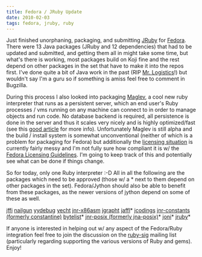 ```yaml
---
title: Fedora / JRuby Update
date: 2010-02-03
tags: fedora, jruby, ruby
---
```


Just finished unorphaning, packaging,  and submitting <a href="http://jruby.org">JRuby</a> for <a href="https://bugzilla.redhat.com/show_bug.cgi?id=561484">Fedora</a>. There were 13 Java packages (JRuby and 12 dependencies) that had to be updated and submitted, and getting them all in might take some time, but what's there is working, most packages build on Koji fine and the rest depend on other packages in the set that have to make it into the repos first. I've done quite a bit of Java work in the past (RIP <a href="http://sourceforge.net/projects/mrlogistics/">Mr. Logistics</a>!) but wouldn't say I'm a guru so if something is amiss feel free to comment in Bugzilla.

During this process I also looked into packaging <a href="http://maglev.gemstone.com/">Maglev</a>, a cool new ruby interpreter that runs as a persistent server, which an end user's Ruby processes / vms running on any machine can connect to in order to manage objects and run code. No database backend is required, all persistence is done in the server and thus it scales very nicely and is highly optimized/fast (see this <a href="http://www.igvita.com/2010/01/15/distributed-ruby-with-the-maglev-vm/">good article</a> for more info). Unfortunately Maglev is still alpha and the build / install system is somewhat unconventional (neither of which is a problem for packaging for Fedora) but additionally the <a href="http://github.com/MagLev/maglev/tree/master/Licenses/">licensing situation</a> is currently fairly messy and I'm not fully sure how compliant it is w/ the <a href="http://fedoraproject.org/wiki/Packaging/LicensingGuidelines">Fedora Licensing Guidelines</a>. I'm going to keep track of this and potentially see what can be done if things change.

So for today, only one Ruby interpreter :-D All in all the following are the packages which need to be approved (those w/ a * next to them depend on other packages in the set). Fedora/Jython should also be able to benefit from these packages, as the newer versions of jython depend on some of these as well.

<a href="https://bugzilla.redhat.com/show_bug.cgi?id=561448">jffi</a> <a href="https://bugzilla.redhat.com/show_bug.cgi?id=561451">nailgun</a> <a href="https://bugzilla.redhat.com/show_bug.cgi?id=561452">yydebug</a> <a href="https://bugzilla.redhat.com/show_bug.cgi?id=561455">yecht</a> <a href="https://bugzilla.redhat.com/show_bug.cgi?id=561456">jnr-x86asm</a> <a href="https://bugzilla.redhat.com/show_bug.cgi?id=561459">jgrapht</a> <a href="https://bugzilla.redhat.com/show_bug.cgi?id=561462">jaffl</a>* <a href="https://bugzilla.redhat.com/show_bug.cgi?id=561464">jcodings</a> <a href="https://bugzilla.redhat.com/show_bug.cgi?id=561466">jnr-constants (formerly constantine)</a> <a href="https://bugzilla.redhat.com/show_bug.cgi?id=561473">bytelist</a>* <a href="https://bugzilla.redhat.com/show_bug.cgi?id=561477">jnr-posix (formerly jna-posix)</a>* <a href="https://bugzilla.redhat.com/show_bug.cgi?id=561482">joni</a>* <a href="https://bugzilla.redhat.com/show_bug.cgi?id=561484">jruby</a>*

If anyone is interested in helping out w/ any aspect of the Fedora/Ruby integration feel free to join the discussion on the <a href="http://lists.fedoraproject.org/pipermail/ruby-sig/">ruby-sig</a> mailing list (particularly regarding supporting the various versions of Ruby and gems). Enjoy!
